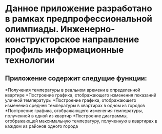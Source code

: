 # Данное приложение разработано в рамках предпрофессиональной олимпиады. Инженерно-конструкторское направление профиль информационные технологии
## Приложение содержит следущие функции:
*Получения температуры в реальном времени в определенной квартире
*Построение графика, отображающего изменения показаний уличной температуры
*Построение графика, отображающего изменения средней температуры в квартирах в одном из городов
*Построение графика, отображающего изменения температуры, полученной в одной из квартир
*Построение диаграммы, отображающей максимальную температуру, полученную в квартирах в каждом из районов одного города